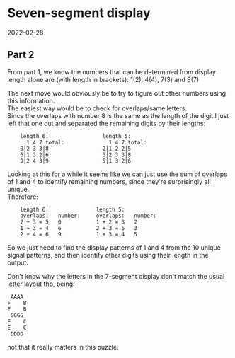 # Seven-segment display
2022-02-28

## Part 2

From part 1, we know the numbers that can be determined from display
length alone are (with length in brackets): 1(2), 4(4), 7(3) and 8(7)

The next move would obviously be to try to figure out other
numbers using this information.\
The easiest way would be to check for overlaps/same letters.\
Since the overlaps with number 8 is the same as the length of the
digit I just left that one out and separated the remaining
digits by their lengths:

```
    length 6:                 length 5:
      1 4 7 total:              1 4 7 total:
    0│2 3 3│8                 2│1 2 2│5
    6│1 3 2│6                 3│2 3 3│8
    9│2 4 3│9                 5│1 3 2│6
```
Looking at this for a while it seems like we can just use the sum
of overlaps of 1 and 4 to identify remaining numbers, since they're
surprisingly all unique.\
Therefore:
```
    length 6:               length 5:
    overlaps:   number:     overlaps:   number:        
    2 + 3 = 5   0           1 + 2 = 3   2     
    1 + 3 = 4   6           2 + 3 = 5   3    
    2 + 4 = 6   9           1 + 3 = 4   5    
```
So we just need to find the display patterns of 1 and 4 from the
10 unique signal patterns, and then identify other digits using
their length in the output.

Don't know why the letters in the 7-segment display don't 
match the usual letter layout tho, being:
```
 AAAA
F    B
F    B
 GGGG
E    C
E    C
 DDDD
```
not that it really matters in this puzzle.

